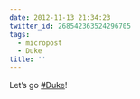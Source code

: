 ```yaml
---
date: 2012-11-13 21:34:23
twitter_id: 268542363524296705
tags:
  - micropost
  - Duke
title: ''
---
```


Let’s go [#Duke](https://twitter.com/hashtag/Duke)!
